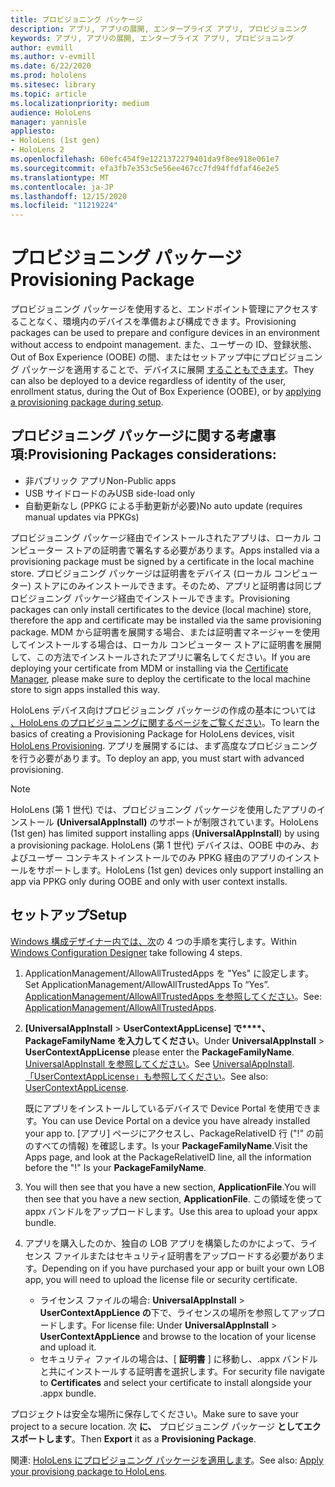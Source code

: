 ```yaml
---
title: プロビジョニング パッケージ
description: アプリ, アプリの展開, エンタープライズ アプリ, プロビジョニング
keywords: アプリ, アプリの展開, エンタープライズ アプリ, プロビジョニング
author: evmill
ms.author: v-evmill
ms.date: 6/22/2020
ms.prod: hololens
ms.sitesec: library
ms.topic: article
ms.localizationpriority: medium
audience: HoloLens
manager: yannisle
appliesto:
- HoloLens (1st gen)
- HoloLens 2
ms.openlocfilehash: 60efc454f9e1221372279401da9f8ee918e061e7
ms.sourcegitcommit: efa3fb7e353c5e56ee467cc7fd94ffdfaf46e2e5
ms.translationtype: MT
ms.contentlocale: ja-JP
ms.lasthandoff: 12/15/2020
ms.locfileid: "11219224"
---
```

# <span data-ttu-id="3a30a-104">プロビジョニング パッケージ</span><span class="sxs-lookup"><span data-stu-id="3a30a-104">Provisioning Package</span></span>

<span data-ttu-id="3a30a-105">プロビジョニング パッケージを使用すると、エンドポイント管理にアクセスすることなく、環境内のデバイスを準備および構成できます。</span><span class="sxs-lookup"><span data-stu-id="3a30a-105">Provisioning packages can be used to prepare and configure devices in an environment without access to endpoint management.</span></span> <span data-ttu-id="3a30a-106">また、ユーザーの ID、登録状態、Out of Box Experience (OOBE) の間、またはセットアップ中にプロビジョニング パッケージを適用することで、デバイスに展開 [することもできます](https://docs.microsoft.com/hololens/hololens-provisioning##apply-a-provisioning-package-to-hololens-during-setup)。</span><span class="sxs-lookup"><span data-stu-id="3a30a-106">They can also be deployed to a device regardless of identity of the user, enrollment status, during the Out of Box Experience (OOBE), or by [applying a provisioning package during setup](https://docs.microsoft.com/hololens/hololens-provisioning##apply-a-provisioning-package-to-hololens-during-setup).</span></span>

## <span data-ttu-id="3a30a-107">プロビジョニング パッケージに関する考慮事項:</span><span class="sxs-lookup"><span data-stu-id="3a30a-107">Provisioning Packages considerations:</span></span>
* <span data-ttu-id="3a30a-108">非パブリック アプリ</span><span class="sxs-lookup"><span data-stu-id="3a30a-108">Non-Public apps</span></span>
* <span data-ttu-id="3a30a-109">USB サイドロードのみ</span><span class="sxs-lookup"><span data-stu-id="3a30a-109">USB side-load only</span></span>
* <span data-ttu-id="3a30a-110">自動更新なし (PPKG による手動更新が必要)</span><span class="sxs-lookup"><span data-stu-id="3a30a-110">No auto update (requires manual updates via PPKGs)</span></span>

<span data-ttu-id="3a30a-111">プロビジョニング パッケージ経由でインストールされたアプリは、ローカル コンピューター ストアの証明書で署名する必要があります。</span><span class="sxs-lookup"><span data-stu-id="3a30a-111">Apps installed via a provisioning package must be signed by a certificate in the local machine store.</span></span> <span data-ttu-id="3a30a-112">プロビジョニング パッケージは証明書をデバイス (ローカル コンピューター) ストアにのみインストールできます。そのため、アプリと証明書は同じプロビジョニング パッケージ経由でインストールできます。</span><span class="sxs-lookup"><span data-stu-id="3a30a-112">Provisioning packages can only install certificates to the device (local machine) store, therefore the app and certificate may be installed via the same provisioning package.</span></span> <span data-ttu-id="3a30a-113">MDM から証明書を展開する場合、または証明書マネージャーを使用[](certificate-manager.md)してインストールする場合は、ローカル コンピューター ストアに証明書を展開して、この方法でインストールされたアプリに署名してください。</span><span class="sxs-lookup"><span data-stu-id="3a30a-113">If you are deploying your certificate from MDM or installing via the [Certificate Manager](certificate-manager.md), please make sure to deploy the certificate to the local machine store to sign apps installed this way.</span></span>

<span data-ttu-id="3a30a-114">HoloLens デバイス向けプロビジョニング パッケージの作成の基本については [、HoloLens のプロビジョニングに関するページをご覧ください](https://docs.microsoft.com/hololens/hololens-provisioning)。</span><span class="sxs-lookup"><span data-stu-id="3a30a-114">To learn the basics of creating a Provisioning Package for HoloLens devices, visit [HoloLens Provisioning](https://docs.microsoft.com/hololens/hololens-provisioning).</span></span> <span data-ttu-id="3a30a-115">アプリを展開するには、まず高度なプロビジョニングを行う必要があります。</span><span class="sxs-lookup"><span data-stu-id="3a30a-115">To deploy an app, you must start with advanced provisioning.</span></span>

> [!NOTE]
> <span data-ttu-id="3a30a-116">HoloLens (第 1 世代) では、プロビジョニング パッケージを使用したアプリのインストール **(UniversalAppInstall)** のサポートが制限されています。</span><span class="sxs-lookup"><span data-stu-id="3a30a-116">HoloLens (1st gen) has limited support installing apps (**UniversalAppInstall**) by using a provisioning package.</span></span> <span data-ttu-id="3a30a-117">HoloLens (第 1 世代) デバイスは、OOBE 中のみ、およびユーザー コンテキストインストールでのみ PPKG 経由のアプリのインストールをサポートします。</span><span class="sxs-lookup"><span data-stu-id="3a30a-117">HoloLens (1st gen) devices only support installing an app via PPKG only during OOBE and only with user context installs.</span></span>

## <span data-ttu-id="3a30a-118">セットアップ</span><span class="sxs-lookup"><span data-stu-id="3a30a-118">Setup</span></span>

<span data-ttu-id="3a30a-119">[Windows 構成デザイナー内では、次](https://www.microsoft.com/store/productId/9NBLGGH4TX22)の 4 つの手順を実行します。</span><span class="sxs-lookup"><span data-stu-id="3a30a-119">Within [Windows Configuration Designer](https://www.microsoft.com/store/productId/9NBLGGH4TX22) take following 4 steps.</span></span>

1. <span data-ttu-id="3a30a-120">ApplicationManagement/AllowAllTrustedApps を "Yes" に設定します。</span><span class="sxs-lookup"><span data-stu-id="3a30a-120">Set ApplicationManagement/AllowAllTrustedApps To “Yes”.</span></span> <span data-ttu-id="3a30a-121">[ApplicationManagement/AllowAllTrustedApps を参照してください](https://docs.microsoft.com/windows/client-management/mdm/policy-csp-applicationmanagement#applicationmanagement-allowalltrustedapps)。</span><span class="sxs-lookup"><span data-stu-id="3a30a-121">See: [ApplicationManagement/AllowAllTrustedApps](https://docs.microsoft.com/windows/client-management/mdm/policy-csp-applicationmanagement#applicationmanagement-allowalltrustedapps).</span></span>

2. <span data-ttu-id="3a30a-122">**[UniversalAppInstall**  >  **UserContextAppLicense] で\*\*\*\*、PackageFamilyName を入力してください**。</span><span class="sxs-lookup"><span data-stu-id="3a30a-122">Under **UniversalAppInstall** > **UserContextAppLicense** please enter the **PackageFamilyName**.</span></span> <span data-ttu-id="3a30a-123">[UniversalAppInstall を参照してください](https://docs.microsoft.com/windows/configuration/wcd/wcd-universalappinstall)。</span><span class="sxs-lookup"><span data-stu-id="3a30a-123">See [UniversalAppInstall](https://docs.microsoft.com/windows/configuration/wcd/wcd-universalappinstall).</span></span> <span data-ttu-id="3a30a-124">[「UserContextAppLicense」も参照してください](https://docs.microsoft.com/windows/configuration/wcd/wcd-universalappinstall#usercontextapplicense)。</span><span class="sxs-lookup"><span data-stu-id="3a30a-124">See also: [UserContextAppLicense](https://docs.microsoft.com/windows/configuration/wcd/wcd-universalappinstall#usercontextapplicense).</span></span>

   <span data-ttu-id="3a30a-125">既にアプリをインストールしているデバイスで Device Portal を使用できます。</span><span class="sxs-lookup"><span data-stu-id="3a30a-125">You can use Device Portal on a device you have already installed your app to.</span></span> <span data-ttu-id="3a30a-126">[アプリ] ページにアクセスし、PackageRelativeID 行 ("!" の前のすべての情報) を確認します。Is your **PackageFamilyName**.</span><span class="sxs-lookup"><span data-stu-id="3a30a-126">Visit the Apps page, and look at the PackageRelativeID line, all the information before the "!" Is your **PackageFamilyName**.</span></span>
    
3. <span data-ttu-id="3a30a-127">You will then see that you have a new section, **ApplicationFile**.</span><span class="sxs-lookup"><span data-stu-id="3a30a-127">You will then see that you have a new section, **ApplicationFile**.</span></span> <span data-ttu-id="3a30a-128">この領域を使って appx バンドルをアップロードします。</span><span class="sxs-lookup"><span data-stu-id="3a30a-128">Use this area to upload your appx bundle.</span></span>

4. <span data-ttu-id="3a30a-129">アプリを購入したのか、独自の LOB アプリを構築したのかによって、ライセンス ファイルまたはセキュリティ証明書をアップロードする必要があります。</span><span class="sxs-lookup"><span data-stu-id="3a30a-129">Depending on if you have purchased your app or built your own LOB app, you will need to upload the license file or security certificate.</span></span>

    - <span data-ttu-id="3a30a-130">ライセンス ファイルの場合: **UniversalAppInstall**  >  **UserContextAppLience の**下で、ライセンスの場所を参照してアップロードします。</span><span class="sxs-lookup"><span data-stu-id="3a30a-130">For license file: Under **UniversalAppInstall** > **UserContextAppLience** and browse to the location of your license and upload it.</span></span> 
    - <span data-ttu-id="3a30a-131">セキュリティ ファイルの場合は、[ **証明書** ] に移動し、.appx バンドルと共にインストールする証明書を選択します。</span><span class="sxs-lookup"><span data-stu-id="3a30a-131">For security file navigate to **Certificates** and select your certificate to install alongside your .appx bundle.</span></span>

<span data-ttu-id="3a30a-132">プロジェクトは安全な場所に保存してください。</span><span class="sxs-lookup"><span data-stu-id="3a30a-132">Make sure to save your project to a secure location.</span></span> <span data-ttu-id="3a30a-133">次 **に、** プロビジョニング パッケージ **としてエクスポートします**。</span><span class="sxs-lookup"><span data-stu-id="3a30a-133">Then **Export** it as a **Provisioning Package**.</span></span>  
    
<span data-ttu-id="3a30a-134">関連: [HoloLens にプロビジョニング パッケージを適用します](https://docs.microsoft.com/hololens/hololens-provisioning#apply-a-provisioning-package-to-hololens-during-setup)。</span><span class="sxs-lookup"><span data-stu-id="3a30a-134">See also: [Apply your provisiong package to HoloLens](https://docs.microsoft.com/hololens/hololens-provisioning#apply-a-provisioning-package-to-hololens-during-setup).</span></span>
